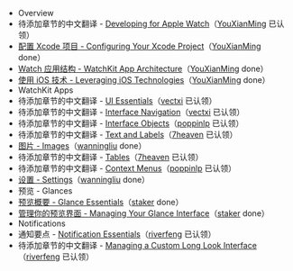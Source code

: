- Overview  
 - 待添加章节的中文翻译 - [Developing for Apple Watch](overview/developing-for-apple-watch.md)（[YouXianMing](https://github.com/YouXianMing) 已认领）
 - [配置 Xcode 项目 - Configuring Your Xcode Project](overview/configuring-your-xcode-project.md)（[YouXianMing](https://github.com/YouXianMing) done）
 - [Watch 应用结构 - WatchKit App Architecture](overview/watchkit-app-architecture.md)（[YouXianMing](https://github.com/YouXianMing) done）
 - [使用 iOS 技术 - Leveraging iOS Technologies](overview/leveraging-ios-technologies.md)（[YouXianMing](https://github.com/YouXianMing) done）
- WatchKit Apps
 - 待添加章节的中文翻译 - [UI Essentials](watchkit-apps/ui-essentials.md)（[vectxi](https://github.com/vectxi) 已认领）
 - 待添加章节的中文翻译 - [Interface Navigation](watchkit-apps/interface-navigation.md)（[vectxi](https://github.com/vectxi) 已认领）
 - 待添加章节的中文翻译 - [Interface Objects](watchkit-apps/interface-objects.md)（[poppinlp](https://github.com/poppinlp) 已认领）
 - 待添加章节的中文翻译 - [Text and Labels](watchkit-apps/text-and-labels.md)（[7heaven](https://github.com/7heaven) 已认领）
 - [图片 - Images](watchkit-apps/images.md)（[wanningliu](https://github.com/wanningliu) done）
 - 待添加章节的中文翻译 - [Tables](watchkit-apps/tables.md)（[7heaven](https://github.com/7heaven) 已认领）
 - 待添加章节的中文翻译 - [Context Menus](watchkit-apps/context-menus.md)（[poppinlp](https://github.com/poppinlp) 已认领）
 - [设置 - Settings](watchkit-apps/settings.md)（[wanningliu](https://github.com/wanningliu) done）
- 预览 - Glances
 - [预览概要 - Glance Essentials](glances/glance-essentials.md)（[staker](https://github.com/staker) done）
 - [管理你的预览界面 - Managing Your Glance Interface](glances/managing-your-glance-interface.md)（[staker](https://github.com/staker) done）
- Notifications
 - 通知要点 - [Notification Essentials](notifications/notification-essentials.md)（[riverfeng](https://github.com/riverfeng) 已认领）
 - 待添加章节的中文翻译 - [Managing a Custom Long Look Interface](notifications/managing-a-custom-long-look-interface.md)（[riverfeng](https://github.com/riverfeng) 已认领）
